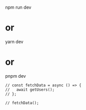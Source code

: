 npm run dev

# or

yarn dev

# or

pnpm dev

    // const fetchData = async () => {
    //   await getUsers();
    // };

    // fetchData();

